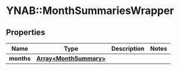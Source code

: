# YNAB::MonthSummariesWrapper

## Properties
Name | Type | Description | Notes
------------ | ------------- | ------------- | -------------
**months** | [**Array&lt;MonthSummary&gt;**](MonthSummary.md) |  | 


